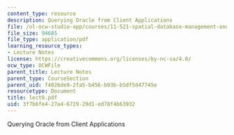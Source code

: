 ```yaml
---
content_type: resource
description: Querying Oracle from Client Applications
file: /ol-ocw-studio-app/courses/11-521-spatial-database-management-and-advanced-geographic-information-systems-spring-2003/3f7b6fe427a4672929d1ed78f4b63932_lect8.pdf
file_size: 94685
file_type: application/pdf
learning_resource_types:
- Lecture Notes
license: https://creativecommons.org/licenses/by-nc-sa/4.0/
ocw_type: OCWFile
parent_title: Lecture Notes
parent_type: CourseSection
parent_uid: f4026de9-2fa5-b456-b93b-b5df5d47745e
resourcetype: Document
title: lect8.pdf
uid: 3f7b6fe4-27a4-6729-29d1-ed78f4b63932
---
```

Querying Oracle from Client Applications